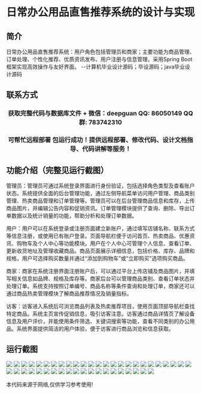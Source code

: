 <p><h1 align="center">日常办公用品直售推荐系统的设计与实现</h1></p>

## 简介
日常办公用品直售推荐系统：用户角色包括管理员和商家；主要功能为商品管理、订单处理、个性化推荐、优质资讯发布、用户注册与信息管理，采用Spring Boot框架实现高效操作与友好界面。    --计算机毕业设计源码；毕设源码；java毕业设计源码


## 联系方式
<p><h3 align="center">获取完整代码与数据库文件 + 微信：deepguan QQ: 86050149 QQ群: 783742310</h3></p>
<p><h3 align="center">可帮忙远程部署 包运行成功！提供远程部署、修改代码、设计文档指导、代码讲解等服务！</h3></p>

## 功能介绍（完整见运行截图）
管理员：管理员可通过系统登录界面进行身份验证，包括选择角色类型及查看账户状态。系统提供全面的后台管理功能，通过左侧导航菜单访问用户管理、商品类别管理、热卖商品管理和订单管理等。管理员可以在后台管理商品信息和库存，上传商品图片，并编辑公告内容和促销资讯。订单管理模块提供了查询、删除、导出订单数据以及统计销量的功能，帮助分析和处理订单数据。

用户：用户可以在系统登录或注册页面建立新账户，通过填写店铺名称、联系方式等信息注册，或使用已有账户登录。页面导航栏便于访问首页、热卖商品、优惠资讯、购物车及个人中心等功能模块。用户在个人中心可管理个人信息、查看订单、更新收货地址及管理收藏商品。商品页面展示详细信息，包括价格、库存、品牌和规格，用户可选择购买数量并通过“添加到购物车”或“立即购买”选项购买商品。

商家：商家在系统注册界面注册账户后，可以通过平台上传店铺及商品图片，并填写相关信息如品牌、规格及库存等。商家后台可以管理商品类别、查看订单状态并处理订单。系统支持按照订单编号、商品名称等条件查询和处理订单，商家还可以通过商品热卖管理模块了解商品推荐情况及销量指标。

访客：访客进入系统后可浏览商品列表及热卖推荐项目，使用页面顶部导航栏查找特定商品。系统主页宣传促销信息，吸引访客注意。访客通过商品详情页了解设备信息及用户评价，并能使用条件筛选、关键词搜索等功能，查看不同类别的办公用品。系统界面提供简洁的用户体验，便于访客进行商品浏览和信息获取。


## 运行截图
![](img/001.jpg)
![](img/002.jpg)
![](img/003.jpg)
![](img/004.jpg)
![](img/005.jpg)
![](img/006.jpg)
![](img/007.jpg)
![](img/008.jpg)
![](img/009.jpg)
![](img/010.jpg)
![](img/011.jpg)
![](img/012.jpg)
![](img/013.jpg)
![](img/014.jpg)
![](img/015.jpg)
![](img/016.jpg)
![](img/017.jpg)
![](img/018.jpg)
![](img/019.jpg)
![](img/020.jpg)
![](img/021.jpg)
![](img/022.jpg)
![](img/023.jpg)
![](img/024.jpg)
![](img/025.jpg)
![](img/026.jpg)
![](img/027.jpg)
![](img/028.jpg)
![](img/029.jpg)
![](img/030.jpg)
![](img/031.jpg)
![](img/032.jpg)
![](img/033.jpg)
![](img/034.jpg)
![](img/035.jpg)
![](img/036.jpg)
![](img/037.jpg)
![](img/038.jpg)
![](img/039.jpg)
![](img/040.jpg)
![](img/041.jpg)
![](img/042.jpg)
![](img/043.jpg)
![](img/044.jpg)
![](img/045.jpg)

<p>本代码来源于网络,仅供学习参考使用!</p>
